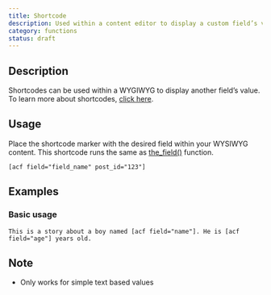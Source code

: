 ```yaml
---
title: Shortcode
description: Used within a content editor to display a custom field’s value.
category: functions
status: draft
---
```


## Description
Shortcodes can be used within a WYGIWYG to display another field’s value. To learn more about shortcodes, [click here](http://codex.wordpress.org/Shortcode_API).

## Usage
Place the shortcode marker with the desired field within your WYSIWYG content. This shortcode runs the same as [the_field()](https://www.advancedcustomfields.com/docs/functions/the_field/) function.
```
[acf field="field_name" post_id="123"]
```
 
## Examples

### Basic usage

```
This is a story about a boy named [acf field="name"]. He is [acf field="age"] years old.
```

## Note
- Only works for simple text based values
